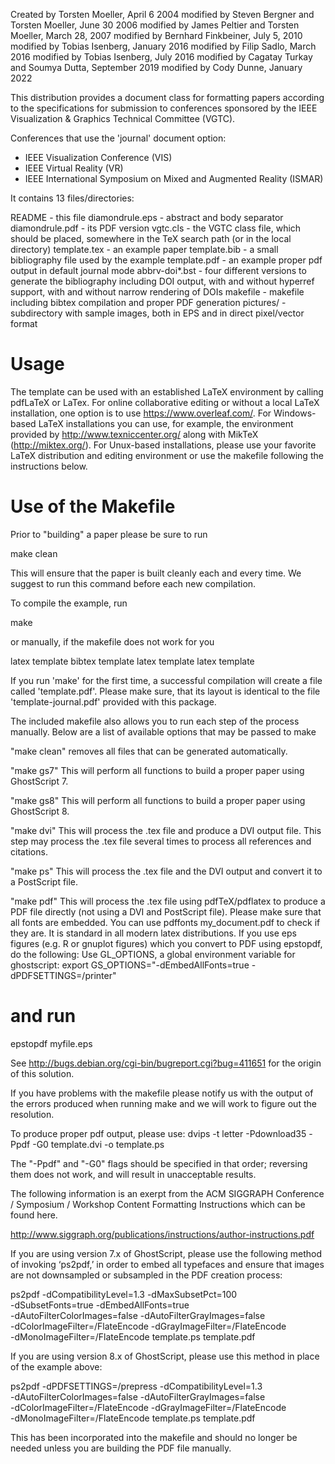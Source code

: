 Created by Torsten Moeller, April 6 2004
modified by Steven Bergner and Torsten Moeller, June 30 2006
modified by James Peltier and Torsten Moeller, March 28, 2007
modified by Bernhard Finkbeiner, July 5, 2010
modified by Tobias Isenberg, January 2016
modified by Filip Sadlo, March 2016
modified by Tobias Isenberg, July 2016
modified by Cagatay Turkay and Soumya Dutta, September 2019
modified by Cody Dunne, January 2022

This distribution provides a document class for formatting papers according to the specifications for submission to conferences sponsored by the IEEE Visualization & Graphics Technical Committee (VGTC).

Conferences that use the 'journal' document option:
- IEEE Visualization Conference (VIS)
- IEEE Virtual Reality (VR)
- IEEE International Symposium on Mixed and Augmented Reality (ISMAR)

It contains 13 files/directories:

README          - this file
diamondrule.eps - abstract and body separator
diamondrule.pdf - its PDF version
vgtc.cls        - the VGTC class file, which should be placed, somewhere in the TeX search path (or in the local directory)
template.tex    - an example paper
template.bib    - a small bibliography file used by the example
template.pdf    - an example proper pdf output in default journal mode
abbrv-doi*.bst  - four different versions to generate the bibliography including DOI output, with and without hyperref support, with and without narrow rendering of DOIs
makefile        - makefile including bibtex compilation and proper PDF generation
pictures/       - subdirectory with sample images, both in EPS and in direct pixel/vector format

Usage
=====

The template can be used with an established LaTeX environment by calling pdfLaTeX or LaTex. For online collaborative editing or without a local LaTeX installation, one option is to use https://www.overleaf.com/. For Windows-based LaTeX installations you can use, for example, the environment provided by http://www.texniccenter.org/ along with MikTeX (http://miktex.org/). For Unux-based installations, please use your favorite LaTeX distribution and editing environment or use the makefile following the instructions below.

Use of the Makefile
===================

Prior to "building" a paper please be sure to run

  make clean

This will ensure that the paper is built cleanly each and every time. We suggest to run this command before each new compilation.

To compile the example, run

  make

or manually, if the makefile does not work for you

  latex template
  bibtex template
  latex template
  latex template

If you run 'make' for the first time, a successful compilation will create a file called 'template.pdf'. Please make sure, that its layout is identical to the file 'template-journal.pdf' provided with this package.

The included makefile also allows you to run each step of the process manually.  Below are a list of available options that may be passed to make

 "make clean"
   removes all files that can be generated automatically.

 "make gs7"
   This will perform all functions to build a proper paper using GhostScript 7.

 "make gs8"
   This will perform all functions to build a proper paper using GhostScript 8.

 "make dvi"
   This will process the .tex file and produce a DVI output file.  This
   step may process the .tex file several times to process all references
   and citations.

 "make ps"
   This will process the .tex file and the DVI output and convert it to a
   PostScript file.

 "make pdf"
   This will process the .tex file using pdfTeX/pdflatex to produce a PDF
   file directly (not using a DVI and PostScript file).
   Please make sure that all fonts are embedded.
   You can use pdffonts my_document.pdf to check if they are.
   It is standard in all modern latex distributions.
   If you use eps figures (e.g. R or gnuplot figures) which you convert to
   PDF using epstopdf, do the following:
   Use GL_OPTIONS, a global environment variable for ghostscript:
   export GS_OPTIONS="-dEmbedAllFonts=true -dPDFSETTINGS=/printer"
   # and run
   epstopdf myfile.eps

   See http://bugs.debian.org/cgi-bin/bugreport.cgi?bug=411651 for the
   origin of this solution.


If you have problems with the makefile please notify us with the output of
the errors produced when running make and we will work to figure out the
resolution.


To produce proper pdf output, please use:
  dvips -t letter -Pdownload35 -Ppdf -G0 template.dvi -o template.ps

The "-Ppdf" and "-G0" flags should be specified in that order; reversing
them does not work, and will result in unacceptable results.

The following information is an exerpt from the ACM SIGGRAPH Conference /
Symposium / Workshop Content Formatting Instructions which can be found
here.

 http://www.siggraph.org/publications/instructions/author-instructions.pdf

If you are using version 7.x of GhostScript, please use the following
method of invoking ‘ps2pdf,’ in order to embed all typefaces and ensure
that images are not downsampled or subsampled in the PDF creation process:

 ps2pdf -dCompatibilityLevel=1.3 -dMaxSubsetPct=100 \
        -dSubsetFonts=true -dEmbedAllFonts=true \
        -dAutoFilterColorImages=false -dAutoFilterGrayImages=false \
        -dColorImageFilter=/FlateEncode -dGrayImageFilter=/FlateEncode \
        -dMonoImageFilter=/FlateEncode template.ps template.pdf

If you are using version 8.x of GhostScript, please use this method in
place of the example above:

 ps2pdf -dPDFSETTINGS=/prepress -dCompatibilityLevel=1.3 \
        -dAutoFilterColorImages=false -dAutoFilterGrayImages=false \
        -dColorImageFilter=/FlateEncode -dGrayImageFilter=/FlateEncode \
        -dMonoImageFilter=/FlateEncode template.ps template.pdf

This has been incorporated into the makefile and should no longer be needed
unless you are building the PDF file manually.
